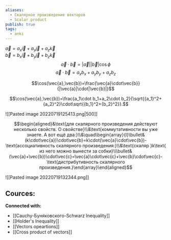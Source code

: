 ```yaml
---
aliases:
  - Скалярное произведение векторов
  - Scalar product
publish: true
tags:
  - anki
---
```



$\vec{a} = a_x \vec{i} + a_y \vec{j} + a_z \vec{k}$  
$\vec{b} = b_x \vec{i} + b_y \vec{j} + b_z \vec{k}$ 
$$
\vec{a} \cdot \vec{b} = |\vec{a}| |\vec{b}| \cos{\phi}
$$
$$
\vec{a} \cdot \vec{b} = a_x b_x + a_y b_y + a_z b_z
$$

$$\cos(\vec{a},\vec{b})=\frac{\vec{a}\cdot\vec{b}}{|\vec{a}|\cdot|\vec{b}|}$$

$$\cos(\vec{a},\vec{b})=\frac{a_1\cdot b_1+a_2\cdot b_2}{\sqrt{{a_1}^2+{a_2}^2}\cdot\sqrt{{b_1}^2+{b_2}^2}}.$$






![[Pasted image 20220719125413.png|500]]

$$\begin{aligned}&\text{для скалярного произведения действуют несколько свойств. О свойстве}\\&\text{коммутативности вы уже знаете. А вот ещё два:}\\&\quad\begin{array}{l}\bullet&(k\cdot\vec{a})\cdot\vec{b}=k\cdot(\vec{a}\cdot\vec{b})-\text{ассоциативность скалярного произведения:}\\&\text{скаляр }k\text{ из него можно вынести за собки}\\\bullet&(\vec{a}+\vec{b})\cdot\vec{c}=\vec{a}\cdot\vec{c}+\vec{b}\cdot\vec{c}-\text{дистрибутивность скалярного произведения.}\end{array}\end{aligned}$$



![[Pasted image 20220719132344.png]]


**Cources:**
- 


**Connected with:**
- [[Cauchy-Буняковского-Schwarz Inequality]]
- [[Holder's Inequality]]
- [[Vectors opeartions]]
- [[Cross product of vectors]]




